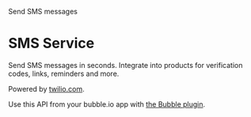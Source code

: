 Send SMS messages

# SMS Service

Send SMS messages in seconds. Integrate into products for verification codes, links, reminders and more. 

Powered by [twilio.com](https://twilio.com).

Use this API from your bubble.io app with [the Bubble plugin](https://bubble.io/plugin/micro-sms-1631540206323x798031923148226600).
